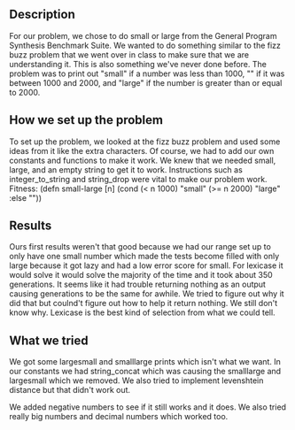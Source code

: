 ## Description
For our problem, we chose to do small or large from the General Program Synthesis Benchmark Suite. We wanted to do something similar to the fizz buzz problem that we went over in class to make sure that we are understanding it. This is also something we've never done before. The problem was to print out "small" if a number was less than 1000, "" if it was between 1000 and 2000, and "large" if the number is greater than or equal to 2000.

## How we set up the problem
To set up the problem, we looked at the fizz buzz problem and used some ideas from it like the extra characters. Of course, we had to add our own constants and functions to make it work. We knew that we needed small, large, and an empty string to get it to work. Instructions such as integer_to_string and string_drop were vital to make our problem work. 
Fitness:
(defn small-large
  [n]
  (cond
    (< n 1000) "small"
    (>= n 2000) "large"
    :else ""))

## Results
Ours first results weren't that good because we had our range set up to only have one small number which made the tests become filled with only large because it got lazy and had a low error score for small. For lexicase it would solve it would solve the majority of the time and it took about 350 generations. It seems like it had trouble returning nothing as an output causing generations to be the same for awhile. We tried to figure out why it did that but coulnd't figure out how to help it return nothing. We still don't know why. Lexicase is the best kind of selection from what we could tell.


## What we tried
We got some largesmall and smalllarge prints which isn't what we want. In our constants we had string_concat which was causing the smalllarge and largesmall which we removed. We also tried to implement levenshtein distance but that didn't work out. 

We added negative numbers to see if it still works and it does. We also tried really big numbers and decimal numbers which worked too. 
 


